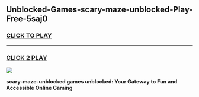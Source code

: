 
## Unblocked-Games-scary-maze-unblocked-Play-Free-5saj0
<h3>
<a href="https://premium76.site?title=scary-maze-unblocked&ref=10A">CLICK TO PLAY</a></h3>
<hr>

<h3>
<a href="https://premium76.site?title=scary-maze-unblocked&ref=10A">CLICK 2 PLAY</a>
  
</h3>

<a href="https://premium76.site?title=scary-maze-unblocked&ref=10A"><img src="https://clearcache.store/games.png"></a>


**scary-maze-unblocked games unblocked: Your Gateway to Fun and Accessible Online Gaming**
